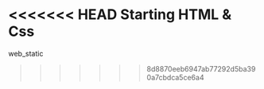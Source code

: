 <<<<<<< HEAD
Starting HTML & Css
=======
web_static
>>>>>>> 8d8870eeb6947ab77292d5ba390a7cbdca5ce6a4
